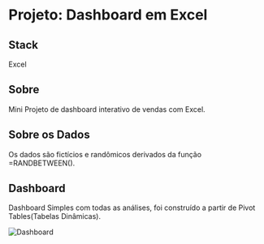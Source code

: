 # **Projeto: Dashboard em Excel**

## **Stack**
Excel

## **Sobre**
Mini Projeto de dashboard interativo de vendas com Excel.

## **Sobre os Dados**
Os dados são fictícios e randômicos derivados da função =RANDBETWEEN().

## **Dashboard**
Dashboard Simples com todas as análises, foi construído a partir de Pivot Tables(Tabelas Dinâmicas).

![Dashboard](https://github.com/caioypaulino/Projeto-Excel_Dashboard/blob/main/Dashboard%20Gif.gif)
